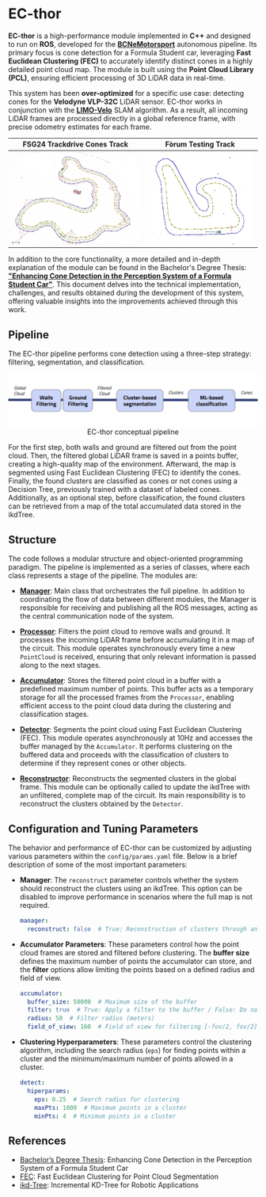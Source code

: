 
# **EC-thor**

**EC-thor** is a high-performance module implemented in **C++** and designed
to run on **ROS**, developed for the **[BCNeMotorsport](https://bcnemotorsport.upc.edu)** autonomous pipeline. Its primary focus is cone detection for a Formula Student car, leveraging **Fast Euclidean Clustering (FEC)** to accurately identify distinct cones in a highly detailed point cloud map. The module is built using the **Point Cloud Library (PCL)**, ensuring efficient processing of 3D LiDAR data in real-time. 

This system has been **over-optimized** for a specific use case: detecting cones for the **Velodyne VLP-32C** LiDAR sensor. EC-thor works in conjunction with the **[LIMO-Velo](https://github.com/Huguet57/LIMO-Velo)** SLAM algorithm. As a result, all incoming LiDAR frames are processed directly in a global reference frame, with precise odometry estimates for each frame.



<div align="center">

| FSG24 Trackdrive Cones Track | Fòrum Testing Track |
|:----------------------------:|:-------------------:|
| <img src="./doc/media/fsg_track.jpeg" alt="Image 1" height="187"/> | <img src="./doc/media/track1.png" alt="Image 2" height="187"/> |

</div>


In addition to the core functionality, a more detailed and in-depth explanation of the module can be found in the Bachelor's Degree Thesis: **["Enhancing Cone Detection in the Perception System of a Formula Student Car"](../doc/MorenoVictorTFG.pdf)**. This document delves into the technical implementation, challenges, and results obtained during the development of this system, offering valuable insights into the improvements achieved through this work.

## Pipeline

The EC-thor pipeline performs cone detection using a three-step strategy: filtering, segmentation, and classification.

<p align="center">
  <img src="./doc/media/pipeline.png" width="800" alt="EC-thor Pipeline" /><br />
    EC-thor conceptual pipeline
</p>

For the first step, both walls and ground are filtered out from the point cloud. Then, the filtered global LiDAR frame is saved in a points buffer, creating a high-quality map of the environment. Afterward, the map is segmented using Fast Euclidean Clustering (FEC) to identify the cones. Finally, the found clusters are classified as cones or not cones using a Decision Tree, previously trained with a dataset of labeled cones. Additionally, as an optional step, before classification, the found clusters can be retrieved from a map of the total accumulated data stored in the ikdTree.

## Structure

The code follows a modular structure and object-oriented programming paradigm. The pipeline is implemented as a series of classes, where each class represents a stage of the pipeline. The modules are:

- **[Manager](include/modules/Manager.hpp)**: Main class that orchestrates the full pipeline. In addition to coordinating the flow of data between different modules, the Manager is responsible for receiving and publishing all the ROS messages, acting as the central communication node of the system.

- **[Processor](include/modules/Processor.hpp)**: Filters the point cloud to remove walls and ground. It processes the incoming LiDAR frame before accumulating it in a map of the circuit. This module operates synchronously every time a new `PointCloud` is received, ensuring that only relevant information is passed along to the next stages.

- **[Accumulator](include/modules/Accumulator.hpp)**: Stores the filtered point cloud in a buffer with a predefined maximum number of points. This buffer acts as a temporary storage for all the processed frames from the `Processor`, enabling efficient access to the point cloud data during the clustering and classification stages.

- **[Detector](include/modules/Detector.hpp)**: Segments the point cloud using Fast Euclidean Clustering (FEC). This module operates asynchronously at 10Hz and accesses the buffer managed by the `Accumulator`. It performs clustering on the buffered data and proceeds with the classification of clusters to determine if they represent cones or other objects.

- **[Reconstructor](include/modules/Reconstructor.hpp)**: Reconstructs the segmented clusters in the global frame. This module can be optionally called to update the ikdTree with an unfiltered, complete map of the circuit. Its main responsibility is to reconstruct the clusters obtained by the `Detector`.


## Configuration and Tuning Parameters

The behavior and performance of EC-thor can be customized by adjusting various parameters within the `config/params.yaml` file. Below is a brief description of some of the most important parameters:

- **Manager**: The `reconstruct` parameter controls whether the system should reconstruct the clusters using an ikdTree. This option can be disabled to improve performance in scenarios where the full map is not required. 
  ```yaml
  manager:
    reconstruct: false  # True: Reconstruction of clusters through an ikdTree
  ```

- **Accumulator Parameters**: These parameters control how the point cloud frames are stored and filtered before clustering. The **buffer size** defines the maximum number of points the accumulator can store, and the **filter** options allow limiting the points based on a defined radius and field of view.
  ```yaml
  accumulator:
    buffer_size: 50000  # Maximum size of the buffer
    filter: true  # True: Apply a filter to the buffer / False: Do not filter the buffer
    radius: 50  # Filter radius (meters)
    field_of_view: 160  # Field of view for filtering [-fov/2, fov/2] in degrees
  ```

- **Clustering Hyperparameters**: These parameters control the clustering algorithm, including the search radius (`eps`) for finding points within a cluster and the minimum/maximum number of points allowed in a cluster.
  ```yaml
  detect:
    hiperparams:
      eps: 0.25  # Search radius for clustering
      maxPts: 1000  # Maximum points in a cluster
      minPts: 4  # Minimum points in a cluster
  ```



## References

- [Bachelor’s Degree Thesis](https://github.com/YizhenLAO/FEC): Enhancing Cone Detection in the Perception System of a Formula Student Car
- [FEC](https://github.com/YizhenLAO/FEC): Fast Euclidean Clustering for Point Cloud Segmentation
- [ikd-Tree](https://github.com/hku-mars/ikd-Tree): Incremental KD-Tree for Robotic Applications

